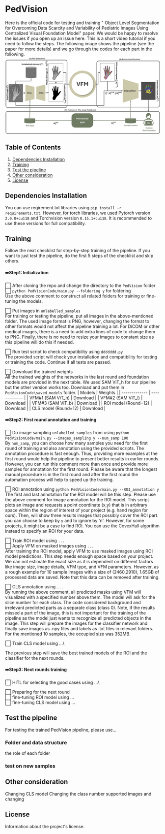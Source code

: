 
# PedVision
Here is the official code for testing and training " Object Level Segmentation for Overcoming Data Scarcity and Variability of Pediatric Images Using Centralized Visual Foundation Model" paper. We would be happy to resolve the issues if you open up an issue here. This is a short video tutorial if you need to follow the steps. The following image shows the pipeline (see the paper for more details) and we go through the codes for each part in the following. 
![pipeline](https://github.com/mohofar/PedVision/blob/main/git_images/Pipeline.jpg)

## Table of Contents
1. [Dependencies Installation](#dependencies-installation)
2. [Training](#training)
3. [Test the pipeline](#test-the-pipeline)
4. [Other consideration](#other-consideration)
5. [License](#license)

## Dependencies Installation
You can use reqirement.txt libraries using `pip install -r requirements.txt`. However, for torch libraries, we used Pytorch version `2.0.0+cu118` and Torchvision version `0.15.1+cu118`. It is recommended to use these versions for full compatibility. 

## Training 
Follow the next checklist for step-by-step training of the pipeline. If you want to just test the pipeline, do the first 5 steps of the checklist and skip others. 

#### ➡️Step1: Initialization 
⬜ After cloning the repo and change the directory to the `PedVision` folder \
⬜ `python PedVisionCode/main.py --foldering y` for foldering\
Use the above comment to construct all related folders for training or fine-tuning the models.

⬜ Put images in `unlabelled_samples`\
For training or testing the pipeline, put all images in the above-mentioned folder. The used image format is PNG, however, changing the format to other formats would not affect the pipeline training a lot. For DiCOM or other medical images, there is a need to add extra lines of code to change them to PNG. Finally, there is no need to resize your images to constant size as this pipeline will do this if needed. 

⬜ Run test script to check compatibility using `ddddddd.py` \
The provided script will check your installation and compatibility for testing or training the code. Continue if all tests are passed.

⬜ Download the trained weights\
All the trained weights of the networks in the last round and foundation models are provided in the next table. We used SAM ViT_h for our pipeline but the other version works too. Download and put them in `PedVisionCode\saved_models` folder. 
| Models  | Weights |
| ------------- | ------------- |
| VFM#1 (SAM ViT_h)  | Download  |
| VFM#2 (SAM ViT_l)  | Download  |
| VFM#3 (SAM ViT_b)  | Download  |
| ROI model (Round=12)  | Download  |
| CLS model (Round=12) | Download  |

#### ➡️Step2: First round annotation and training 
⬜ Do image sampling `unlabelled_samples` from using `python PedVisionCode/main.py --images_sampling y --num_samp 100`\
By `num_samp`, you can choose how many samples you need for the first round of training and also annotation using the provided scripts. The annotation procedure is fast enough. Thus, providing more examples at the first round would help the pipeline to present better results in earlier rounds. However, you can run this comment more than once and provide more samples for annotation for the first round. Please be aware that the longest manual procedure is in the first round and after the first round the automation process will help to speed up the training.

⬜ ROI annotation using `python PedVisionCode/main.py --ROI_annotation y`\
The first and last annotation for the ROI model will be this step. Please use the above comment for image annotation for the ROI model. This script plots an image and requests a point coordinate (x,y) that is in arbitrary space within the region of interest of your project (e.g. hand region for ours). Then, will show three results images that possibly cover the ROI part. you can choose to keep by `y` and to ignore by 'n'. However, for some projects, it might be a case to find ROI. You can use the CovexHull algorithm instead to specify an ROI for your data. 

⬜ Train ROI model using `...`\
⬜ Apply VFM on masked images using `...`\
After training the ROI model, apply VFM to use masked images using ROI model predictions. This step needs enough space based on your project. We can not estimate the exact size as it is dependent on different factors like image size, image details, VFM type, and VFM parameters. However, as a rough example for 10 sample images with a size of (2460,2910), 1.65GB of processed data are saved. Note that this data can be removed after training. 

⬜ CLS annotation using `...`\
By running the above comment, all predicted masks using VFM will visualized with a specified number above them. The model will ask for the slice number for each class. The code considered background and irrelevant predicted parts as a separate class (class 0). Note, if the results missed a part of the image, this is not important for the training of the pipeline as the model just wants to recognize all predicted objects in the image. This step will prepare the images for the classifier network and finally save images as .npy files and labels as .txt files in relevant folders. For the mentioned 10 samples, the occupied size was 352MB. 

⬜ Train CLS model using ...\

The previous step will save the best trained models of the ROI and the classifier for the next rounds.
#### ➡️Step3: Next rounds training 
⬜ HITL for selecting the good cases using ...\

⬜ Preparing for the next round\
⬜ fine-tuning ROI model using ...\
⬜ fine-tuning CLS model using ...


## Test the pipeline
For testing the trained PedVision pipeline, please  use...
### Folder and data structure 
the role of each folder
### test on new samples

## Other consideration

Changing CLS model
Changing the class number
supported images and changing
## License
Information about the project's license.
